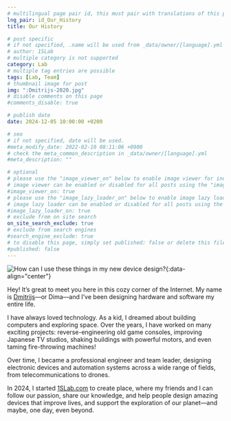 ```yaml
---
# multilingual page pair id, this must pair with translations of this page. (This name must be unique)
lng_pair: id_Our_History
title: Our History

# post specific
# if not specified, .name will be used from _data/owner/[language].yml
# author: 1SLab
# multiple category is not supported
category: Lab
# multiple tag entries are possible
tags: [Lab, Team]
# thumbnail image for post
img: ":Dmitrijs-2020.jpg"
# disable comments on this page
#comments_disable: true

# publish date
date: 2024-12-05 10:00:00 +0200

# seo
# if not specified, date will be used.
#meta_modify_date: 2022-02-10 08:11:06 +0900
# check the meta_common_description in _data/owner/[language].yml
#meta_description: ""

# optional
# please use the "image_viewer_on" below to enable image viewer for individual pages or posts (_posts/ or [language]/_posts folders).
# image viewer can be enabled or disabled for all posts using the "image_viewer_posts: true" setting in _data/conf/main.yml.
#image_viewer_on: true
# please use the "image_lazy_loader_on" below to enable image lazy loader for individual pages or posts (_posts/ or [language]/_posts folders).
# image lazy loader can be enabled or disabled for all posts using the "image_lazy_loader_posts: true" setting in _data/conf/main.yml.
#image_lazy_loader_on: true
# exclude from on site search
on_site_search_exclude: true
# exclude from search engines
#search_engine_exclude: true
# to disable this page, simply set published: false or delete this file
#published: false
---
```

![How can I use these things in my new device design?](:Dmitrijs-2020.jpg){:data-align="center"}

Hey! It’s great to meet you here in this cozy corner of the Internet. My name is [Dmitrijs](https://www.linkedin.com/in/dmivs/)—or Dima—and I’ve been designing hardware and software my entire life.

I have always loved technology. As a kid, I dreamed about building computers and exploring space. Over the years, I have worked on many exciting projects: reverse-engineering old game consoles, improving Japanese TV studios, shaking buildings with powerful motors, and even taming fire-throwing machines!

Over time, I became a professional engineer and team leader, designing electronic devices and automation systems across a wide range of fields, from telecommunications to drones.

In 2024, I started [1SLab.com](/) to create place, where my friends and I can follow our passion, share our knowledge, and help people design amazing devices that improve lives, and support the exploration of our planet—and maybe, one day, even beyond.